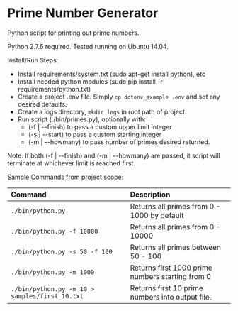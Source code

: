 # Prime Number Generator
Python script for printing out prime numbers.

Python 2.7.6 required. Tested running on Ubuntu 14.04.

Install/Run Steps:
- Install requirements/system.txt (sudo apt-get install python), etc
- Install needed python modules (sudo pip install -r requirements/python.txt)
- Create a project .env file. Simply ```cp dotenv_example .env``` and set any desired defaults.
- Create a logs directory, ```mkdir logs``` in root path of project.
- Run script (./bin/primes.py), optionally with:
  - (-f | --finish) to pass a custom upper limit integer
  - (-s | --start) to pass a custom starting integer
  - (-m | --howmany) to pass number of primes desired returned.

Note: If both (-f | --finish) and (-m | --howmany) are passed, it script will terminate at whichever limit is reached first.

Sample Commands from project scope:

| Command | Description |
|:--------|:------------|
| ```./bin/python.py``` | Returns all primes from 0 - 1000 by default |
| ```./bin/python.py -f 10000``` | Returns all primes from 0 - 10000 |
| ```./bin/python.py -s 50 -f 100``` | Returns all primes between 50 - 100 |
| ```./bin/python.py -m 1000``` | Returns first 1000 prime numbers starting from 0 |
| ```./bin/python.py -m 10 > samples/first_10.txt``` | Returns first 10 prime numbers into output file. |
